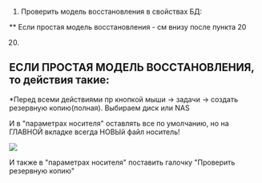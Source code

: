 1) Проверить модель восстановления в свойствах БД: 

** Если простая модель восстановления - см внизу после пункта 20

20) 


## ЕСЛИ ПРОСТАЯ МОДЕЛЬ ВОССТАНОВЛЕНИЯ, то действия такие:

*Перед всеми действиями пр кнопкой мыши -> задачи -> создать резервную копию(полная). Выбираем диск или NAS

И в "параметрах носителя" оставлять все по умолчанию, но на ГЛАВНОЙ вкладке всегда НОВЫй файл носитель!

![](https://pasteboard.co/JRGd7Ek.png)

И также в "параметрах носителя" поставить галочку "Проверить резервную копию"

![]()
![]()
![]()
![]()
![]()
![]()
![]()
![]()
![]()
![]()
![]()
![]()
![]()
![]()
